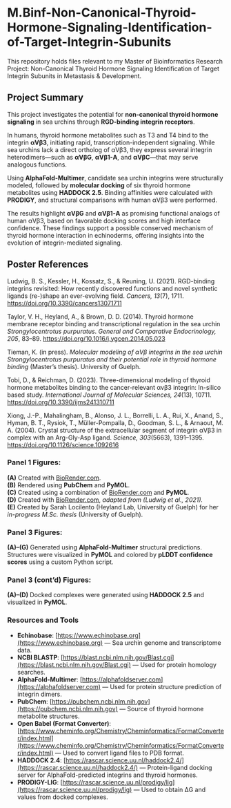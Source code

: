 # M.Binf-Non-Canonical-Thyroid-Hormone-Signaling-Identification-of-Target-Integrin-Subunits
This repository holds files relevant to my Master of Bioinformatics Research Project: Non-Canonical Thyroid Hormone Signaling Identification of Target Integrin Subunits in Metastasis &amp; Development.

## Project Summary

This project investigates the potential for **non-canonical thyroid hormone signaling** in sea urchins through **RGD-binding integrin receptors**.

In humans, thyroid hormone metabolites such as T3 and T4 bind to the integrin **αVβ3**, initiating rapid, transcription-independent signaling. While sea urchins lack a direct ortholog of αVβ3, they express several integrin heterodimers—such as **αVβG**, **αVβ1-A**, and **αVβC**—that may serve analogous functions.

Using **AlphaFold-Multimer**, candidate sea urchin integrins were structurally modeled, followed by **molecular docking** of six thyroid hormone metabolites using **HADDOCK 2.5**. Binding affinities were calculated with **PRODIGY**, and structural comparisons with human αVβ3 were performed.

The results highlight **αVβG** and **αVβ1-A** as promising functional analogs of human αVβ3, based on favorable docking scores and high interface confidence. These findings support a possible conserved mechanism of thyroid hormone interaction in echinoderms, offering insights into the evolution of integrin-mediated signaling.

## Poster References

Ludwig, B. S., Kessler, H., Kossatz, S., & Reuning, U. (2021). RGD-binding integrins revisited: How recently discovered functions and novel synthetic ligands (re-)shape an ever-evolving field. *Cancers, 13*(7), 1711. https://doi.org/10.3390/cancers13071711

Taylor, V. H., Heyland, A., & Brown, D. D. (2014). Thyroid hormone membrane receptor binding and transcriptional regulation in the sea urchin *Strongylocentrotus purpuratus*. *General and Comparative Endocrinology, 205*, 83–89. https://doi.org/10.1016/j.ygcen.2014.05.023

Tieman, K. (in press). *Molecular modeling of αVβ integrins in the sea urchin Strongylocentrotus purpuratus and their potential role in thyroid hormone binding* (Master’s thesis). University of Guelph.

Tobi, D., & Reichman, D. (2023). Three-dimensional modeling of thyroid hormone metabolites binding to the cancer-relevant αvβ3 integrin: In-silico based study. *International Journal of Molecular Sciences, 24*(13), 10711. https://doi.org/10.3390/ijms241310711

Xiong, J.-P., Mahalingham, B., Alonso, J. L., Borrelli, L. A., Rui, X., Anand, S., Hyman, B. T., Rysiok, T., Müller-Pompalla, D., Goodman, S. L., & Arnaout, M. A. (2004). Crystal structure of the extracellular segment of integrin αVβ3 in complex with an Arg-Gly-Asp ligand. *Science, 303*(5663), 1391–1395. https://doi.org/10.1126/science.1092616

### Panel 1 Figures:

**(A)** Created with [BioRender.com](https://biorender.com).  
**(B)** Rendered using **PubChem** and **PyMOL**.  
**(C)** Created using a combination of [BioRender.com](https://biorender.com) and **PyMOL**.  
**(D)** Created with [BioRender.com](https://biorender.com), *adapted from (Ludwig et al., 2021).*  
**(E)** Created by Sarah Locilento (Heyland Lab, University of Guelph) for her *in-progress M.Sc. thesis* (University of Guelph).

### Panel 3 Figures:

**(A)–(G)** Generated using **AlphaFold-Multimer** structural predictions.  
Structures were visualized in **PyMOL** and colored by **pLDDT confidence scores** using a custom Python script.

### Panel 3 (cont’d) Figures:

**(A)–(D)** Docked complexes were generated using **HADDOCK 2.5** and visualized in **PyMOL**.


### Resources and Tools

- **Echinobase**: [https://www.echinobase.org](https://www.echinobase.org) — Sea urchin genome and transcriptome data.
- **NCBI BLASTP**: [https://blast.ncbi.nlm.nih.gov/Blast.cgi](https://blast.ncbi.nlm.nih.gov/Blast.cgi) — Used for protein homology searches.
- **AlphaFold-Multimer**: [https://alphafoldserver.com](https://alphafoldserver.com) — Used for protein structure prediction of integrin dimers.
- **PubChem**: [https://pubchem.ncbi.nlm.nih.gov](https://pubchem.ncbi.nlm.nih.gov) — Source of thyroid hormone metabolite structures.
- **Open Babel (Format Converter)**: [https://www.cheminfo.org/Chemistry/Cheminformatics/FormatConverter/index.html](https://www.cheminfo.org/Chemistry/Cheminformatics/FormatConverter/index.html) — Used to convert ligand files to PDB format.
- **HADDOCK 2.4**: [https://rascar.science.uu.nl/haddock2.4/](https://rascar.science.uu.nl/haddock2.4/) — Protein-ligand docking server for AlphaFold-predicted integrins and thyroid hormones.
- **PRODIGY-LIG**: [https://rascar.science.uu.nl/prodigy/lig](https://rascar.science.uu.nl/prodigy/lig) — Used to obtain ΔG and values from docked complexes.


